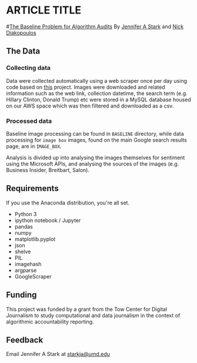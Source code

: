 #  ARTICLE TITLE

#[The Baseline Problem for Algorithm Audits](https://www.LINK)
By [Jennifer A Stark](https://github.com/JAStark) and [Nick Diakopoulos](http://www.nickdiakopoulos.com)


## The Data
### Collecting data
Data were collected automatically using a web scraper once per day using code based on [this](https://github.com/NikolaiT/GoogleScraper) project. Images were downloaded and related information such as the web link, collection datetime, the search term (e.g. Hillary Clinton, Donald Trump) etc were stored in a MySQL database housed on our AWS space which was then filtered and downloaded as a csv.

### Processed data
Baseline image processing can be found in `BASELINE` directory, while data processing for `image box` images, found on the main Google search results page, are in `IMAGE_BOX`.

Analysis is divided up into analysing the images themselves for sentiment using the Microsoft APIs, and analysing the sources of the images (e.g. Business Insider, Breitbart, Salon).

## Requirements
If you use the Anaconda distribution, you're all set.

* Python 3
* ipython notebook / Jupyter
* pandas
* numpy
* matplotlib.pyplot
* json
* shelve
* PIL
* imagehash
* argparse
* GoogleScraper


## Funding
This project was funded by a grant from the Tow Center for Digital Journalism to study computational and data journalism in the context of algorithmic accountability reporting.

## Feedback
Email Jennifer A Stark at starkja@umd.edu
